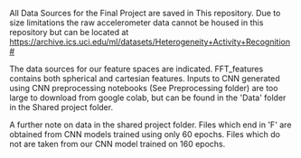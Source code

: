 All Data Sources for the Final Project are saved in This repository. Due to size limitations the raw accelerometer data cannot be housed in this repository but can be located at https://archive.ics.uci.edu/ml/datasets/Heterogeneity+Activity+Recognition#

The data sources for our feature spaces are indicated. FFT_features contains both spherical and cartesian features. Inputs to CNN generated using CNN preprocessing notebooks (See Preprocessing folder) are too large to download from google colab, but can be found in the 'Data' folder in the Shared project folder.

A further note on data in the shared project folder. Files which end in 'F' are obtained from CNN models trained using only 60 epochs. Files which do not are taken from our CNN model trained on 160 epochs.
